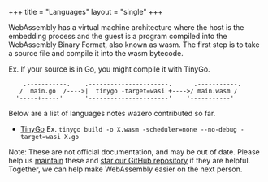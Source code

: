 +++
title = "Languages"
layout = "single"
+++

WebAssembly has a virtual machine architecture where the host is the embedding
process and the guest is a program compiled into the WebAssembly Binary Format,
also known as wasm. The first step is to take a source file and compile it into
the wasm bytecode.

Ex. If your source is in Go, you might compile it with TinyGo.
```goat
    .-----------.    .----------------------.      .-----------.
   /  main.go  /---->|  tinygo -target=wasi +---->/ main.wasm /
  '-----+-----'      '----------------------'    '-----------'
```

Below are a list of languages notes wazero contributed so far.

* [TinyGo](tinygo) Ex. `tinygo build -o X.wasm -scheduler=none --no-debug -target=wasi X.go`

Note: These are not official documentation, and may be out of date. Please help
us [maintain][1] these and [star our GitHub repository][2] if they are helpful.
Together, we can help make WebAssembly easier on the next person.

[1]: https://github.com/tetratelabs/wazero/tree/main/site/content/languages
[2]: https://github.com/tetratelabs/wazero/stargazers

